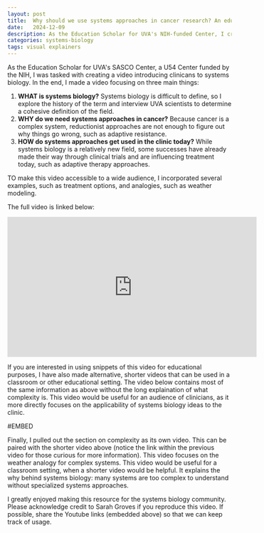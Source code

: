 ```yaml
---
layout: post
title:  Why should we use systems approaches in cancer research? An educational video project
date:   2024-12-09
description: As the Education Scholar for UVA's NIH-funded Center, I created a video series about systems biology and its use in cancer research. 
categories: systems-biology 
tags: visual explainers
---
```


As the Education Scholar for UVA's SASCO Center, a U54 Center funded by the NIH, I was tasked with creating a video introducing clinicans to systems biology. In the end, I made a video focusing on three main things:
1. **WHAT is systems biology?** Systems biology is difficult to define, so I explore the history of the term and interview UVA scientists to determine a cohesive definition of the field.
2. **WHY do we need systems approaches in cancer?** Because cancer is a complex system, reductionist approaches are not enough to figure out why things go wrong, such as adaptive resistance. 
3. **HOW do systems approaches get used in the clinic today?** While systems biology is a relatively new field, some successes have already made their way through clinical trials and are influencing treatment today, such as adaptive therapy approaches. 

TO make this video accessible to a wide audience, I incorporated several examples, such as treatment options, and analogies, such as weather modeling. 

The full video is linked below:

<iframe width="560" height="315" src="https://www.youtube.com/embed/rmuj1cyIn44?si=NUnoQAvzIfcvTXEt" title="YouTube video player" frameborder="0" allow="accelerometer; autoplay; clipboard-write; encrypted-media; gyroscope; picture-in-picture; web-share" referrerpolicy="strict-origin-when-cross-origin" allowfullscreen></iframe>

If you are interested in using snippets of this video for educational purposes, I have also made alternative, shorter videos that can be used in a classroom or other educational setting. The video below contains most of the same information as above without the long explaination of what complexity is. This video would be useful for an audience of clinicians, as it more directly focuses on the applicability of systems biology ideas to the clinic. 

#EMBED

Finally, I pulled out the section on complexity as its own video. This can be paired with the shorter video above (notice the link within the previous video for those curious for more information). This video focuses on the weather analogy for complex systems. This video would be useful for a classroom setting, when a shorter video would be helpful. It explains the why behind systems biology: many systems are too complex to understand without specialized systems approaches.

I greatly enjoyed making this resource for the systems biology community. Please acknowledge credit to Sarah Groves if you reproduce this video. If possible, share the Youtube links (embedded above) so that we can keep track of usage.